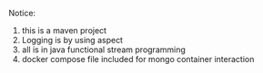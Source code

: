 Notice:
1. this is a maven project
2. Logging is by using aspect
3. all is in java functional stream programming
4. docker compose file included for mongo container interaction

